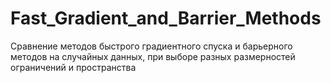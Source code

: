 # Fast_Gradient_and_Barrier_Methods
Сравнение методов быстрого градиентного спуска и барьерного методов на случайных данных, при выборе разных размерностей ограничений и пространства
